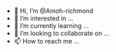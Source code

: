 - 👋 Hi, I’m @Amoh-richmond
- 👀 I’m interested in ...
- 🌱 I’m currently learning ...
- 💞️ I’m looking to collaborate on ...
- 📫 How to reach me ...

<!---
Amoh-richmond/Amoh-richmond is a ✨ special ✨ repository because its `README.md` (this file) appears on your GitHub profile.
You can click the Preview link to take a look at your changes.
--->
